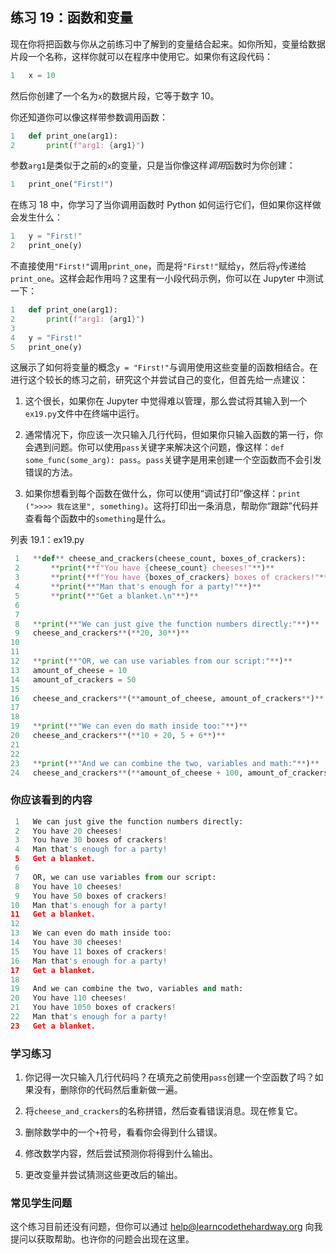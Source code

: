 ## 练习 19：函数和变量

现在你将把函数与你从之前练习中了解到的变量结合起来。如你所知，变量给数据片段一个名称，这样你就可以在程序中使用它。如果你有这段代码：

```py
1   x = 10
```

然后你创建了一个名为`x`的数据片段，它等于数字 10。

你还知道你可以像这样带参数调用函数：

```py
1   def print_one(arg1):
2       print(f"arg1: {arg1}")
```

参数`arg1`是类似于之前的`x`的变量，只是当你像这样*调用*函数时为你创建：

```py
1   print_one("First!")
```

在练习 18 中，你学习了当你调用函数时 Python 如何运行它们，但如果你这样做会发生什么：

```py
1   y = "First!"
2   print_one(y)
```

不直接使用`"First!"`调用`print_one`，而是将`"First!"`赋给`y`，然后将`y`传递给`print_one`。这样会起作用吗？这里有一小段代码示例，你可以在 Jupyter 中测试一下：

```py
1   def print_one(arg1):
2       print(f"arg1: {arg1}")
3
4   y = "First!"
5   print_one(y)
```

这展示了如何将变量的概念`y = "First!"`与调用使用这些变量的函数相结合。在进行这个较长的练习之前，研究这个并尝试自己的变化，但首先给一点建议：

1.  这个很长，如果你在 Jupyter 中觉得难以管理，那么尝试将其输入到一个`ex19.py`文件中在终端中运行。

2.  通常情况下，你应该一次只输入几行代码，但如果你只输入函数的第一行，你会遇到问题。你可以使用`pass`关键字来解决这个问题，像这样：`def some_func(some_arg): pass`。`pass`关键字是用来创建一个空函数而不会引发错误的方法。

3.  如果你想看到每个函数在做什么，你可以使用“调试打印”像这样：`print` `(">>>> 我在这里", something)`。这将打印出一条消息，帮助你“跟踪”代码并查看每个函数中的`something`是什么。

列表 19.1：ex19.py

```py
 1   **def** cheese_and_crackers(cheese_count, boxes_of_crackers):
 2       **print(**f"You have {cheese_count} cheeses!"**)**
 3       **print(**f"You have {boxes_of_crackers} boxes of crackers!"**)**
 4       **print(**"Man that's enough for a party!"**)**
 5       **print(**"Get a blanket.\n"**)**
 6
 7
 8   **print(**"We can just give the function numbers directly:"**)**
 9   cheese_and_crackers**(**20, 30**)**
10
11
12   **print(**"OR, we can use variables from our script:"**)**
13   amount_of_cheese = 10
14   amount_of_crackers = 50
15
16   cheese_and_crackers**(**amount_of_cheese, amount_of_crackers**)**
17
18
19   **print(**"We can even do math inside too:"**)**
20   cheese_and_crackers**(**10 + 20, 5 + 6**)**
21
22
23   **print(**"And we can combine the two, variables and math:"**)**
24   cheese_and_crackers**(**amount_of_cheese + 100, amount_of_crackers + 1000**)**
```

### 你应该看到的内容

```py
 1   We can just give the function numbers directly:
 2   You have 20 cheeses!
 3   You have 30 boxes of crackers!
 4   Man that's enough for a party!
 5   Get a blanket.
 6
 7   OR, we can use variables from our script:
 8   You have 10 cheeses!
 9   You have 50 boxes of crackers!
10   Man that's enough for a party!
11   Get a blanket.
12
13   We can even do math inside too:
14   You have 30 cheeses!
15   You have 11 boxes of crackers!
16   Man that's enough for a party!
17   Get a blanket.
18
19   And we can combine the two, variables and math:
20   You have 110 cheeses!
21   You have 1050 boxes of crackers!
22   Man that's enough for a party!
23   Get a blanket.
```

### 学习练习

1.  你记得一次只输入几行代码吗？在填充之前使用`pass`创建一个空函数了吗？如果没有，删除你的代码然后重新做一遍。

2.  将`cheese_and_crackers`的名称拼错，然后查看错误消息。现在修复它。

3.  删除数学中的一个`+`符号，看看你会得到什么错误。

4.  修改数学内容，然后尝试预测你将得到什么输出。

5.  更改变量并尝试猜测这些更改后的输出。

### 常见学生问题

这个练习目前还没有问题，但你可以通过 help@learncodethehardway.org 向我提问以获取帮助。也许你的问题会出现在这里。
